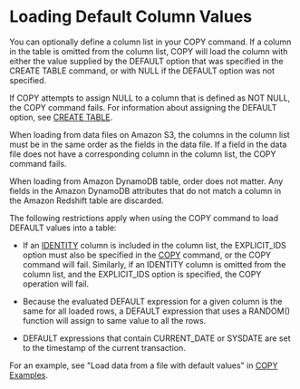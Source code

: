 # Loading Default Column Values<a name="c_loading_default_values"></a>

You can optionally define a column list in your COPY command\. If a column in the table is omitted from the column list, COPY will load the column with either the value supplied by the DEFAULT option that was specified in the CREATE TABLE command, or with NULL if the DEFAULT option was not specified\.

If COPY attempts to assign NULL to a column that is defined as NOT NULL, the COPY command fails\. For information about assigning the DEFAULT option, see [CREATE TABLE](r_CREATE_TABLE_NEW.md)\.

When loading from data files on Amazon S3, the columns in the column list must be in the same order as the fields in the data file\. If a field in the data file does not have a corresponding column in the column list, the COPY command fails\.

When loading from Amazon DynamoDB table, order does not matter\. Any fields in the Amazon DynamoDB attributes that do not match a column in the Amazon Redshift table are discarded\.

The following restrictions apply when using the COPY command to load DEFAULT values into a table: 

+ If an [IDENTITY](r_CREATE_TABLE_NEW.md#identity-clause) column is included in the column list, the EXPLICIT\_IDS option must also be specified in the [COPY](r_COPY.md) command, or the COPY command will fail\. Similarly, if an IDENTITY column is omitted from the column list, and the EXPLICIT\_IDS option is specified, the COPY operation will fail\.

+ Because the evaluated DEFAULT expression for a given column is the same for all loaded rows, a DEFAULT expression that uses a RANDOM\(\) function will assign to same value to all the rows\.

+ DEFAULT expressions that contain CURRENT\_DATE or SYSDATE are set to the timestamp of the current transaction\.

For an example, see "Load data from a file with default values" in [COPY Examples](r_COPY_command_examples.md)\.